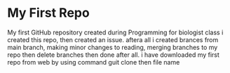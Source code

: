 # My First Repo
My first GitHub repository created during Programming for biologist class
i created this repo, then created an issue. aftera all i created brances from main branch, making minor changes to reading, merging branches to my repo then delete branches
then done
after all. i have downloaded my first repo from web by using command guit  clone then file name

